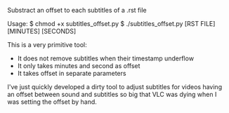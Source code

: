 Substract an offset to each subtitles of a .rst file

Usage:
$ chmod +x subtitles_offset.py
$ ./subtitles_offset.py [RST FILE] [MINUTES] [SECONDS]

This is a very primitive tool:
- It does not remove subtitles when their timestamp underflow
- It only takes minutes and second  as offset
- It takes offset in separate parameters

I've just quickly developed a dirty tool to adjust subtitles for videos having
an offset between sound and subtitles so big that VLC was dying when I was
setting the offset by hand.
